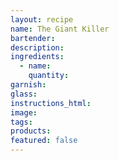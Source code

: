 ```yaml
---
layout: recipe
name: The Giant Killer
bartender:
description:
ingredients:
  - name:
    quantity:
garnish:
glass:
instructions_html:
image:
tags:
products:
featured: false
---
```

